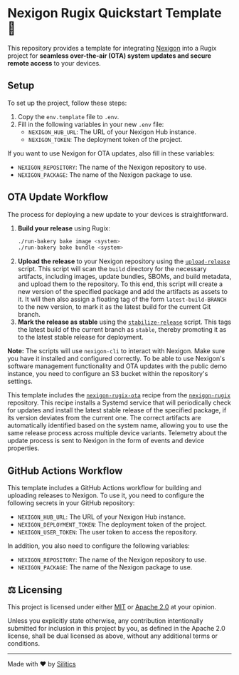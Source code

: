 # Nexigon Rugix Quickstart Template 🚀

This repository provides a template for integrating [Nexigon](https://nexigon.dev) into a Rugix project for **seamless over-the-air (OTA) system updates and secure remote access** to your devices.


## Setup

To set up the project, follow these steps:

1. Copy the `env.template` file to `.env`.
2. Fill in the following variables in your new `.env` file:
   - `NEXIGON_HUB_URL`: The URL of your Nexigon Hub instance.
   - `NEXIGON_TOKEN`: The deployment token of the project.

If you want to use Nexigon for OTA updates, also fill in these variables:

- `NEXIGON_REPOSITORY`: The name of the Nexigon repository to use.
- `NEXIGON_PACKAGE`: The name of the Nexigon package to use.


## OTA Update Workflow

The process for deploying a new update to your devices is straightforward.

1. **Build your release** using Rugix:
   ```bash
   ./run-bakery bake image <system>
   ./run-bakery bake bundle <system>
   ```
2. **Upload the release** to your Nexigon repository using the [`upload-release`](./scripts/upload-release.sh) script. This script will scan the `build` directory for the necessary artifacts, including images, update bundles, SBOMs, and build metadata, and upload them to the repository. To this end, this script will create a new version of the specified package and add the artifacts as assets to it. It will then also assign a floating tag of the form `latest-build-BRANCH` to the new version, to mark it as the latest build for the current Git branch.
3. **Mark the release as stable** using the [`stabilize-release`](./scripts/stabilize-release.sh) script. This tags the latest build of the current branch as `stable`, thereby promoting it as to the latest stable release for deployment.

**Note:** The scripts will use `nexigon-cli` to interact with Nexigon. Make sure you have it installed and configured correctly.
To be able to use Nexigon's software management functionality and OTA updates with the public demo instance, you need to configure an S3 bucket within the repository's settings.

This template includes the [`nexigon-rugix-ota`](https://github.com/nexigon/nexigon-rugix/tree/main/recipes/nexigon-rugix-ota) recipe from the [`nexigon-rugix`](https://github.com/nexigon/nexigon-rugix) repository.
This recipe installs a Systemd service that will periodically check for updates and install the latest stable release of the specified package, if its version deviates from the current one.
The correct artifacts are automatically identified based on the system name, allowing you to use the same release process across multiple device variants.
Telemetry about the update process is sent to Nexigon in the form of events and device properties.


## GitHub Actions Workflow

This template includes a GitHub Actions workflow for building and uploading releases to Nexigon.
To use it, you need to configure the following secrets in your GitHub repository:

- `NEXIGON_HUB_URL`: The URL of your Nexigon Hub instance.
- `NEXIGON_DEPLOYMENT_TOKEN`: The deployment token of the project.
- `NEXIGON_USER_TOKEN`: The user token to access the repository.

In addition, you also need to configure the following variables:

- `NEXIGON_REPOSITORY`: The name of the Nexigon repository to use.
- `NEXIGON_PACKAGE`: The name of the Nexigon package to use.


## ⚖️ Licensing

This project is licensed under either [MIT](https://github.com/nexigon/nexigon-rugix-template/blob/main/LICENSE-MIT) or [Apache 2.0](https://github.com/nexigon/nexigon-rugix-template/blob/main/LICENSE-APACHE) at your opinion.

Unless you explicitly state otherwise, any contribution intentionally submitted for inclusion in this project by you, as defined in the Apache 2.0 license, shall be dual licensed as above, without any additional terms or conditions.

---

Made with ❤️ by [Silitics](https://www.silitics.com)
